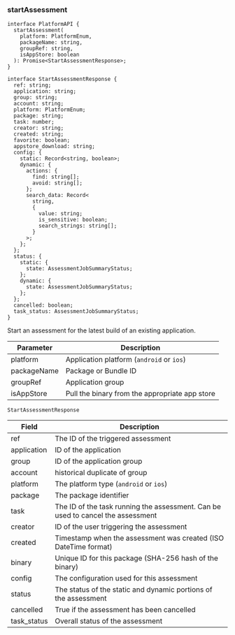 ### startAssessment

```tsx
interface PlatformAPI {
  startAssessment(
    platform: PlatformEnum,
    packageName: string,
    groupRef: string,
    isAppStore: boolean
  ): Promise<StartAssessmentResponse>;
}

interface StartAssessmentResponse {
  ref: string;
  application: string;
  group: string;
  account: string;
  platform: PlatformEnum;
  package: string;
  task: number;
  creator: string;
  created: string;
  favorite: boolean;
  appstore_download: string;
  config: {
    static: Record<string, boolean>;
    dynamic: {
      actions: {
        find: string[];
        avoid: string[];
      };
      search_data: Record<
        string,
        {
          value: string;
          is_sensitive: boolean;
          search_strings: string[];
        }
      >;
    };
  };
  status: {
    static: {
      state: AssessmentJobSummaryStatus;
    };
    dynamic: {
      state: AssessmentJobSummaryStatus;
    };
  };
  cancelled: boolean;
  task_status: AssessmentJobSummaryStatus;
}
```

Start an assessment for the latest build of an existing application.

| Parameter   | Description                                    |
| ----------- | ---------------------------------------------- |
| platform    | Application platform (`android` or `ios`)      |
| packageName | Package or Bundle ID                           |
| groupRef    | Application group                              |
| isAppStore  | Pull the binary from the appropriate app store |

`StartAssessmentResponse`

| Field       | Description                                                                     |
| ----------- | ------------------------------------------------------------------------------- |
| ref         | The ID of the triggered assessment                                              |
| application | ID of the application                                                           |
| group       | ID of the application group                                                     |
| account     | historical duplicate of group                                                   |
| platform    | The platform type (`android` or `ios`)                                          |
| package     | The package identifier                                                          |
| task        | The ID of the task running the assessment. Can be used to cancel the assessment |
| creator     | ID of the user triggering the assessment                                        |
| created     | Timestamp when the assessment was created (ISO DateTime format)                 |
| binary      | Unique ID for this package (SHA-256 hash of the binary)                         |
| config      | The configuration used for this assessment                                      |
| status      | The status of the static and dynamic portions of the assessment                 |
| cancelled   | True if the assessment has been cancelled                                       |
| task_status | Overall status of the assessment                                                |

